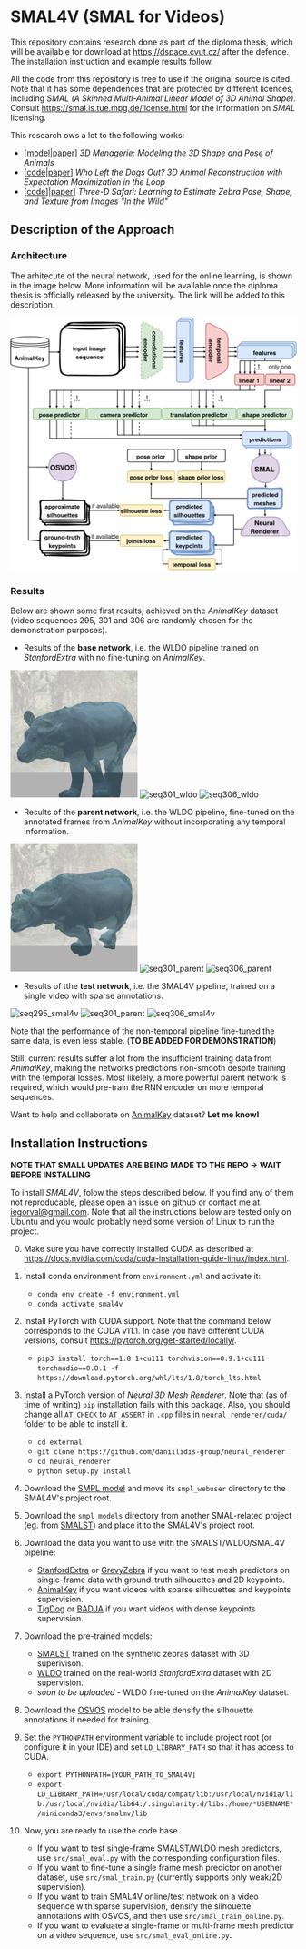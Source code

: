 # SMAL4V (SMAL for Videos)

This repository contains research done as part of the diploma thesis, which will be available for download at https://dspace.cvut.cz/ after the defence. The installation instruction and example results follow.

All the code from this repository is free to use if the original source is cited. Note that it has some dependences that are protected by different licences, including *SMAL (A Skinned Multi-Animal Linear Model of 3D Animal Shape)*. Consult https://smal.is.tue.mpg.de/license.html for the information on *SMAL* licensing.

This research ows a lot to the following works:

* [[model](https://smal.is.tue.mpg.de/)|[paper](https://files.is.tue.mpg.de/black/papers/smal_cvpr_2017.pdf)] *3D Menagerie: Modeling the 3D Shape and Pose of Animals* 
* [[code](https://github.com/benjiebob/WLDO)|[paper](https://arxiv.org/abs/2007.11110)] *Who Left the Dogs Out? 3D Animal Reconstruction with Expectation Maximization in the Loop* 
* [[code](https://github.com/silviazuffi/smalst)]|[paper](https://ps.is.mpg.de/uploads_file/attachment/attachment/533/6034_after_pdfexpress.pdf)] *Three-D Safari: Learning to Estimate Zebra Pose, Shape, and Texture from Images "In the Wild"* 

## Description of the Approach


### Architecture

The arhitecute of the neural network, used for the online learning, is shown in the image below. More information will be available once the diploma thesis is officially released by the university. The link will be added to this description.

![architecture](docs/smal4v.png)

### Results 


Below are shown some first results, achieved on the *AnimalKey* dataset (video sequences 295, 301 and 306 are randomly chosen for the demonstration purposes).

* Results of the **base network**, i.e. the WLDO pipeline trained on *StanfordExtra* with no fine-tuning on *AnimalKey*.

![seq295_wldo](docs/seq295_wldo.gif)
![seq301_wldo](docs/seq301_wldo.gif)
![seq306_wldo](docs/seq306_wldo.gif)

* Results of the **parent network**, i.e. the WLDO pipeline, fine-tuned on the annotated frames from *AnimalKey* without incorporating any temporal information.

![seq295_parent](docs/seq295_parent.gif)
![seq301_parent](docs/seq301_parent.gif)
![seq306_parent](docs/seq306_parent.gif)


* Results of tthe **test network**, i.e. the SMAL4V pipeline, trained on a single video with sparse annotations. 

![seq295_smal4v](docs/seq295_smal4v.gif)
![seq301_parent](docs/seq301_parent.gif)
![seq306_smal4v](docs/seq306_smal4v.gif)

Note that the performance of the non-temporal pipeline fine-tuned the same data, is even less stable. (**TO BE ADDED FOR DEMONSTRATION**)

Still, current results suffer a lot from the insufficient training data from  *AnimalKey*, making the networks predictions non-smooth despite training with the temporal losses. Most likelely, a more powerful parent network is required, which would pre-train the RNN encoder on more temporal sequences. 

Want to help and collaborate on [AnimalKey](https://github.com/iegorval/animalkey) dataset? **Let me know!**

## Installation Instructions

**NOTE THAT SMALL UPDATES ARE BEING MADE TO THE REPO -> WAIT BEFORE INSTALLING**

To install *SMAL4V*, folow the steps described below. If you find any of them not reproducable, please open an issue on github or contact me at iegorval@gmail.com. Note that all the instructions below are tested only on Ubuntu and you would probably need some version of Linux to run the project.

0. Make sure you have correctly installed CUDA as described at https://docs.nvidia.com/cuda/cuda-installation-guide-linux/index.html.

1. Install conda environment from `environment.yml` and activate it:
    * `conda env create -f environment.yml`
    * `conda activate smal4v`

2. Install PyTorch with CUDA support. Note that the command below corresponds to the CUDA v11.1. In case you have different CUDA versions, consult https://pytorch.org/get-started/locally/. 
    * `pip3 install torch==1.8.1+cu111 torchvision==0.9.1+cu111 torchaudio==0.8.1 -f https://download.pytorch.org/whl/lts/1.8/torch_lts.html`

3. Install a PyTorch version of *Neural 3D Mesh Renderer*. Note that (as of time of writing) `pip` installation fails with this package. Also, you should change all `AT_CHECK` to `AT_ASSERT` in  `.cpp` files in `neural_renderer/cuda/` folder to be able to install it.
    *  `cd external`
    * `git clone https://github.com/daniilidis-group/neural_renderer` 
    * `cd neural_renderer`
    * `python setup.py install` 


4. Download the [SMPL model](https://ps.is.mpg.de/code/smpl/) and move its `smpl_webuser` directory to the SMAL4V's project root.

5. Download the `smpl_models` directory from another SMAL-related project (eg. from [SMALST](https://github.com/silviazuffi/smalst/tree/master/smpl_models)) and place it to the SMAL4V's project root. 

6. Download the data you want to use with the SMALST/WLDO/SMAL4V pipeline:
    * [StanfordExtra](https://github.com/benjiebob/StanfordExtra) or [GrevyZebra](https://github.com/silviazuffi/smalst) if you want to test mesh predictors on single-frame data with ground-truth silhouettes and 2D keypoints.
    * [AnimalKey](https://github.com/iegorval/animalkey) if you want videos with sparse silhouettes and keypoints supervision.
    * [TigDog](http://calvin-vision.net/datasets/tigdog/) or [BADJA](https://github.com/benjiebob/BADJA) if you want videos with dense keypoints supervision.

7. Download the pre-trained models:

    * [SMALST](https://github.com/silviazuffi/smalst) trained on the synthetic zebras dataset with 3D superivison.
    * [WLDO](https://github.com/benjiebob/WLDO/) trained on the real-world *StanfordExtra* dataset with 2D supervision.
    * *soon to be uploaded* - WLDO fine-tuned on the *AnimalKey* dataset.

8. Download the [OSVOS](https://github.com/kmaninis/OSVOS-PyTorch) model to be able densify the silhouette annotations if needed for training.

9. Set the `PYTHONPATH` environment variable to include project root (or configure it in your IDE) and set `LD_LIBRARY_PATH` so that it has access to CUDA.
    * `export PYTHONPATH=[YOUR_PATH_TO_SMAL4V]`
    * `export LD_LIBRARY_PATH=/usr/local/cuda/compat/lib:/usr/local/nvidia/lib:/usr/local/nvidia/lib64:/.singularity.d/libs:/home/*USERNAME*/miniconda3/envs/smalmv/lib`

10. Now, you are ready to use the code base.

    * If you want to test single-frame SMALST/WLDO mesh predictors, use `src/smal_eval.py` with the corresponding configuration files.
    * If you want to fine-tune a single frame mesh predictor on another dataset, use `src/smal_train.py` (currently supports only weak/2D supervision).
    * If you want to train SMAL4V online/test network on a video sequence with sparse supervision, densify the silhouette annotations with OSVOS, and then use `src/smal_train_online.py`.
    * If you want to evaluate a single-frame or multi-frame mesh predictor on a video sequence, use `src/smal_eval_online.py`.
